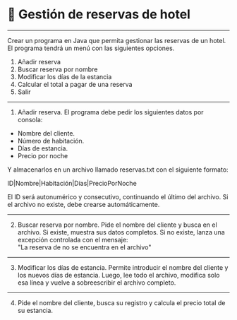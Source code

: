 # 🏨 Gestión de reservas de hotel

---
Crear un programa en Java que permita gestionar las reservas de un hotel. El programa tendrá un menú con las siguientes opciones.
1. Añadir reserva
2. Buscar reserva por nombre
3. Modificar los días de la estancia
4. Calcular el total a pagar de una reserva
5. Salir
---
1. Añadir reserva. El programa debe pedir los siguientes datos por consola:
- Nombre del cliente.
- Número de habitación.
- Días de estancia.
- Precio por noche

Y almacenarlos en un archivo llamado reservas.txt con el siguiente formato: <br>

ID|Nombre|Habitación|Días|PrecioPorNoche

El ID será autonumérico y consecutivo, continuando el último del archivo. Si el archivo no existe, debe crearse automáticamente.

---
2. Buscar reserva por nombre. Pide el nombre del cliente y busca en el archivo. Si existe, muestra sus datos completos. Si no existe, lanza una excepción controlada con el mensaje: <br>
"La reserva de <nombre> no se encuentra en el archivo"
---
3. Modificar los días de estancia. Permite introducir el nombre del cliente y los nuevos días de estancia. Luego, lee todo el archivo, modifica solo esa línea y vuelve a sobreescribir el archivo completo.
---
4. Pide el nombre del cliente, busca su registro y calcula el precio total de su estancia.